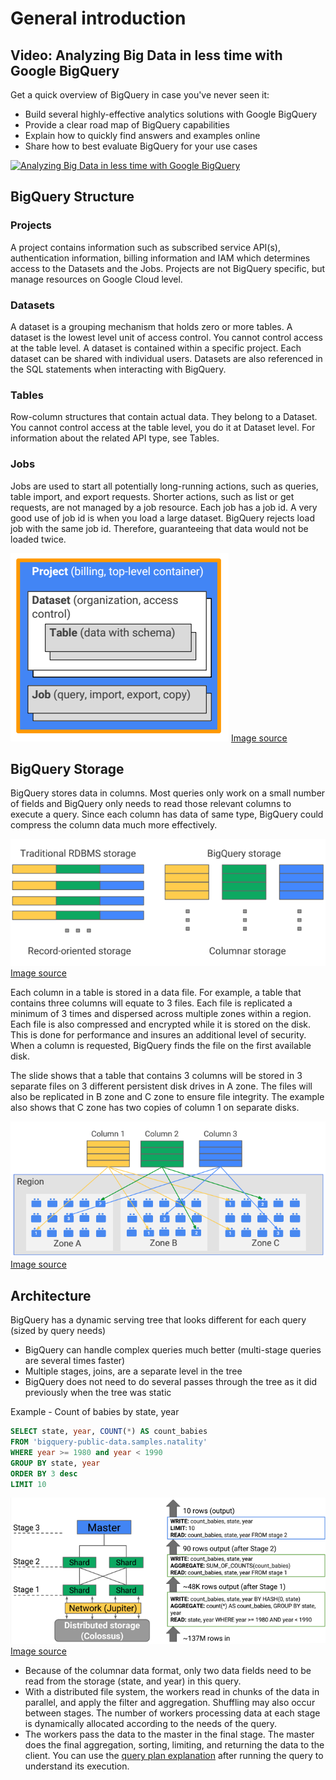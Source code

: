 # General introduction

## Video: Analyzing Big Data in less time with Google BigQuery
Get a quick overview of BigQuery in case you've never seen it:
 - Build several highly-effective analytics solutions with Google BigQuery
 - Provide a clear road map of BigQuery capabilities
 - Explain how to quickly find answers and examples online
 - Share how to best evaluate BigQuery for your use cases

[![Analyzing Big Data in less time with Google BigQuery](http://img.youtube.com/vi/qqbYrQGSibQ/0.jpg)](http://www.youtube.com/watch?v=qqbYrQGSibQ)

## BigQuery Structure
### Projects
A project contains information such as subscribed service API(s), authentication information, billing information and IAM which determines access to the Datasets and the Jobs. Projects are not BigQuery specific, but manage resources on Google Cloud level.

### Datasets
A dataset is a grouping mechanism that holds zero or more tables. A dataset is the lowest level unit of access control. You cannot control access at the table level. A dataset is contained within a specific project. Each dataset can be shared with individual users. Datasets are also referenced in the SQL statements when interacting with BigQuery. 

### Tables
Row-column structures that contain actual data. They belong to a Dataset. You cannot control access at the table level, you do it at Dataset level. For information about the related API type, see Tables.

### Jobs
Jobs are used to start all potentially long-running actions, such as queries, table import, and export requests. Shorter actions, such as list or get requests, are not managed by a job resource. Each job has a job id. A very good use of job id is when you load a large dataset. BigQuery rejects load job with the same job id. Therefore, guaranteeing that data would not be loaded twice.

![BigQuery Structure](foundation/img/bq-structure.png) [Image source](https://cloud.google.com/bigquery/docs)

## BigQuery Storage
BigQuery stores data in columns. Most queries only work on a small number of fields and BigQuery only needs to read those relevant columns to execute a query. Since each column has data of same type, BigQuery could compress the column data much more effectively.

![BigQuery Storage](foundation/img/bq-storage.png) [Image source](https://cloud.google.com/bigquery/docs)

Each column in a table is stored in a data file. For example, a table that contains three columns will equate to 3 files. Each file is replicated a minimum of 3 times and dispersed across multiple zones within a region. Each file is also compressed and encrypted while it is stored on the disk. This is done for performance and insures an additional level of security. When a column is requested, BigQuery finds the file on the first available disk.

The slide shows that a table that contains 3 columns will be stored in 3 separate files on 3 different persistent disk drives in A zone. The files will also be replicated in B zone and C zone to ensure file integrity. The example also shows that C zone has two copies of column 1 on separate disks.

![BigQuery Storage distr](foundation/img/bq-storage-distr.png) [Image source](https://cloud.google.com/bigquery/docs)

## Architecture

BigQuery has a dynamic serving tree that looks different for each query (sized by query needs)
 - BigQuery can handle complex queries much better (multi-stage queries are several times faster)
 - Multiple stages, joins, are a separate level in the tree
 - BigQuery does not need to do several passes through the tree as it did previously when the tree was static

Example - Count of babies by state, year
```sql
SELECT state, year, COUNT(*) AS count_babies
FROM 'bigquery-public-data.samples.natality'
WHERE year >= 1980 and year < 1990
GROUP BY state, year
ORDER BY 3 desc
LIMIT 10
```
![BigQuery Execution](foundation/img/bq-exec.png) [Image source](https://cloud.google.com/bigquery/docs)
 - Because of the columnar data format, only two data fields need to be read from the storage (state, and year) in this query.
 - With a distributed file system, the workers read in chunks of the data in parallel, and apply the filter and aggregation. Shuffling may also occur between stages. The number of workers processing data at each stage is dynamically allocated according to the needs of the query.
 - The workers pass the data to the master in the final stage. The master does the final aggregation, sorting, limiting, and returning the data to the client.
You can use the [query plan explanation](https://cloud.google.com/bigquery/query-plan-explanation) after running the query to understand its execution.

